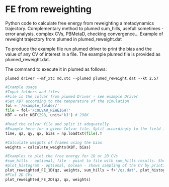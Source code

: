 # FE from reweighting

Python code to calculate free energy from reweighting a metadynamics trajectory. Complementary method to plumed sum_hills, usefull sometimes - error analysis, complex CVs, PBMetaD, checking convergence... 
Example of reweight trajectory from plumed in plumed_reweight.dat

To produce the example file run plumed driver to print the bias and the value of any CV of interest in a file.
The example plumed file is provided as plumed_reweight.dat.

The command to execute it in plumed as follows:

	plumed driver --mf_xtc md.xtc --plumed plumed_reweight.dat --kt 2.57 
 
```python
#Example usage
#Input folders and files
#File is the colvar from plumed Driver - see example Driver
#Set KBT according to the temperature of the simulation
fol = '/example_folder/'
file = fol+'/COLVAR_REWEIGHT'
KBT = calc_KBT(298, unit='kJ') # 298K

#Read the colvar file and split it adequatelly 
#Example here for a given Colvar file. Split accordingly to the field in your Colvar.
time, qz, qy, qx, bias = np.loadtxt(file).T

#Calculate weights of frames using the bias
weights = calculate_weights(KBT, bias)

#Examples to plot the free energy for 1D or 2D CVs
#sum_hills - optional, file - point to file with sum_hills results. Shows comparison.
#plot_histogram - optional, bolean - shows sampling of the CV by printing the unweigthed histogram. 
plot_reweighted_FE_1D(qz, weights, sum_hills = f+'/qz.dat', plot_histogram=True)
#Plot 2D CVs
plot_reweighted_FE_2D(qz, qx, weights)
```
